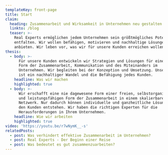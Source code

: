 ```yaml
---
templateKey: front-page
title: Start
claim:
  heading: Zusammenarbeit und Wirksamkeit in Unternehmen neu gestalten
  linkto: /blog
  teaser: >-
    Real Experts ermöglichen jedem Unternehmen sein größtmögliches Potential zu
    entfalten. Wir wollen befähigen, motivieren und nachhaltige Lösungen
    anbieten. Wir leben vor, was wir für unsere Kunden erreichen wollen. 
thesis:
  - body: >-
      Für unsere Kunden entwickeln wir Strategien und Lösungen für eine neue
      Form der Zusammenarbeit, Kommunikation und des Miteinanders im
      Unternehmen. Wir begleiten bei der Konzeption und Umsetzung. Unser Ziel
      ist ein nachhaltiger Wandel und die Befähigung jedes Kunden.
    headline: Was wir machen
    highlighted: true
  - body: >-
      Wir erschafft eine nie dagewesene Form einer freien, selbstorganisierten
      und leistungsfähigen Form der Zusammenarbeit in einem skalierbaren
      Netzwerk. Nur dadurch können individuelle und ganzheitliche Lösungen für
      den Kunden entstehen. Wir haben die richtigen Experten für die
      Herausforderungen in Ihrem Unternehmen.
    headline: Wie wir arbeiten
    highlighted: true
video: 'https://youtu.be/r7wNymK__-s'
relatedPosts:
  - post: Was verhindert effektive Zusammenarbeit im Unternehmen?
  - post: Real Experts - Der Beginn einer Reise
  - post: Was bedeutet es gut zusammenzuarbeiten?
---
```


